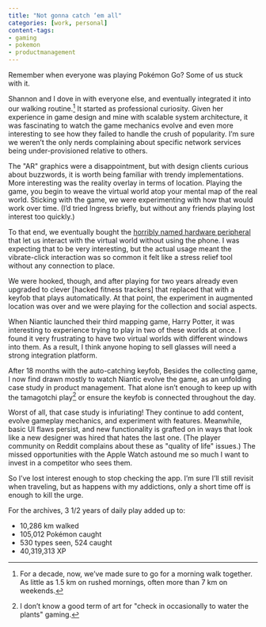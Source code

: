 ```yaml
---
title: "Not gonna catch ‘em all"
categories: [work, personal]
content-tags:
- gaming
- pokemon
- productmanagement
---
```


Remember when everyone was playing Pokémon Go? Some of us stuck with it.

Shannon and I dove in with everyone else, and eventually integrated it into our walking routine.[^constitutional] It started as professional curiosity. Given her experience in game design and mine with scalable system architecture, it was fascinating to watch the game mechanics evolve and even more interesting to see how they failed to handle the crush of popularity. I’m sure we weren’t the only nerds complaining about specific network services being under-provisioned relative to others.

[^constitutional]: For a decade, now, we’ve made sure to go for a morning walk together. As little as 1.5 km on rushed mornings, often more than 7 km on weekends.

The "AR" graphics were a disappointment, but with design clients curious about buzzwords, it is worth being familiar with trendy implementations. More interesting was the reality overlay in terms of location. Playing the game, you begin to weave the virtual world atop your mental map of the real world. Sticking with the game, we were experimenting with how that would work over time. (I’d tried Ingress briefly, but without any friends playing lost interest too quickly.)

To that end, we eventually bought the [horribly named hardware peripheral](https://www.polygon.com/2016/7/11/12153040/pokemon-go-plus-price-info-and-release-date) that let us interact with the virtual world without using the phone. I was expecting that to be very interesting, but the actual usage meant the vibrate-click interaction was so common it felt like a stress relief tool without any connection to place.

We were hooked, though, and after playing for two years already even upgraded to clever [hacked fitness trackers] that replaced that with a keyfob that plays automatically. At that point, the experiment in augmented location was over and we were playing for the collection and social aspects.

When Niantic launched their third mapping game, Harry Potter, it was interesting to experience trying to play in two of these worlds at once. I found it very frustrating to have two virtual worlds with different windows into them. As a result, I think anyone hoping to sell glasses will need a strong integration platform.

After 18 months with the auto-catching keyfob, Besides the collecting game, I now find drawn mostly to watch Niantic evolve the game, as an unfolding case study in product management. That alone isn’t enough to keep up with the tamagotchi play[^feeding] or ensure the keyfob is connected throughout the day.

[^feeding]: I don’t know a good term of art for "check in occasionally to water the plants" gaming.

Worst of all, that case study is infuriating! They continue to add content, evolve gameplay mechanics, and experiment with features. Meanwhile, basic UI flaws persist, and new functionality is grafted on in ways that look like a new designer was hired that hates the last one. (The player community on Reddit complains about these as "quality of life" issues.) The missed opportunities with the Apple Watch astound me so much I want to invest in a competitor who sees them.

So I’ve lost interest enough to stop checking the app. I’m sure I’ll still revisit when traveling, but as happens with my addictions, only a short time off is enough to kill the urge.

For the archives, 3 1/2 years of daily play added up to:

- 10,286 km walked
- 105,012 Pokémon caught
- 530 types seen, 524 caught
- 40,319,313 XP
